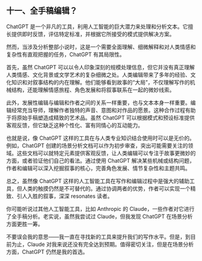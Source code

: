 ## 十一、全手稿编辑？

ChatGPT 是一个非凡的工具，利用人工智能的巨大潜力来处理和分析文本。它擅长提供即时反馈，评估特定标准，并根据它所接受的模式提供解决方案。

然而，当涉及分析整部小说时，这是一个需要全面理解、细微解释和对人类情感和复杂性有直观把握的任务，ChatGPT 有其局限性。

首先，虽然 ChatGPT 可以以令人印象深刻的规模处理信息，但它并没有真正理解人类情感、文化背景或文学艺术的复杂细微之处。人类编辑带来了多年的经验、文化知识和对叙事结构的内在理解。他们能够看到故事的“大局”，不仅理解写作的机械结构，还能理解情感旅程、角色发展和将叙事联系在一起的微妙线索。

此外，发展性编辑与编辑和作者之间的关系一样重要，也与文本本身一样重要。编辑经常充当导师，理解作者独特的声音、意图和对作品的愿景。这种合作过程有助于将原始手稿塑造成精致的艺术品。虽然 ChatGPT 可以根据模式和预设标准提供客观反馈，但它缺乏这种个性化、富有同情心的互动能力。

也就是说，像 ChatGPT 这样的工具在与人类专业知识结合使用时可以是无价的。例如，ChatGPT 创建的场景分析文档可以作为初步审查，突出可能需要关注的领域。这些文档可以就特定元素提供客观反馈，让人类编辑可以专注于故事更微妙的方面，或者验证他们自己的看法。通过使用 ChatGPT 解决某些机械或结构问题，作者和编辑可以深入挖掘叙事的核心，完善角色发展、情节复杂性和主题共鸣。

总之，虽然像 ChatGPT 这样的人工智能工具在写作和编辑过程中是强大的辅助工具，但人类的触摸仍然是不可替代的。通过协调两者的优势，作者可以实现一个精致、引人入胜的叙事，深深 resonates 读者。

你可能听说过其他人工智能工具，比如 Anthropic 的 Claude，一些作者对它进行了全手稿分析。老实说，虽然我尝试过 Claude，但我发现 ChatGPT 在场景分析方面更胜一筹。

不要误会我的意思——我一直在寻找新的工具来提升我们的写作水平。但是，到目前为止，Claude 对我来说还没有完全达到预期。值得密切关注，但是在场景分析方面，ChatGPT 仍然是我的首选。
